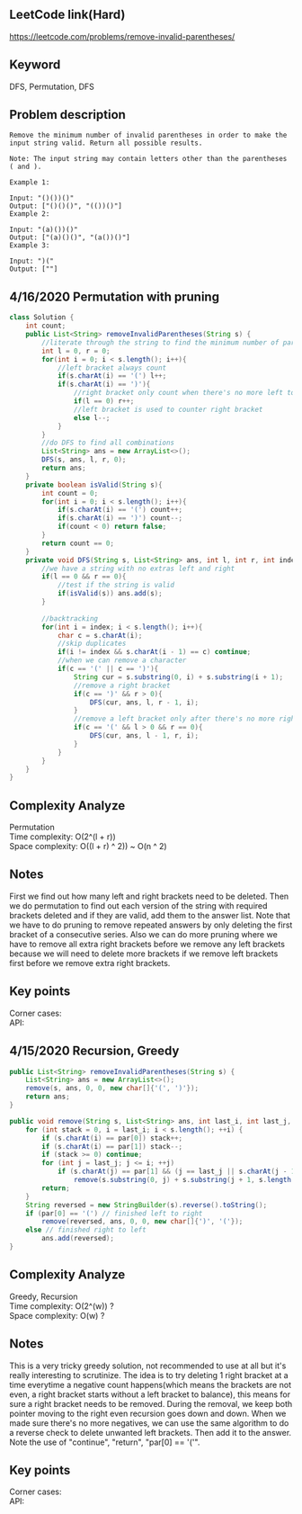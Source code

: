 ## LeetCode link(Hard)
https://leetcode.com/problems/remove-invalid-parentheses/

## Keyword
DFS, Permutation, DFS

## Problem description
```
Remove the minimum number of invalid parentheses in order to make the input string valid. Return all possible results.

Note: The input string may contain letters other than the parentheses ( and ).

Example 1:

Input: "()())()"
Output: ["()()()", "(())()"]
Example 2:

Input: "(a)())()"
Output: ["(a)()()", "(a())()"]
Example 3:

Input: ")("
Output: [""]
```

## 4/16/2020 Permutation with pruning

```java
class Solution {
    int count;
    public List<String> removeInvalidParentheses(String s) {
        //literate through the string to find the minimum number of parentheses that need to be removed
        int l = 0, r = 0;
        for(int i = 0; i < s.length(); i++){
            //left bracket always count
            if(s.charAt(i) == '(') l++;
            if(s.charAt(i) == ')'){
                //right bracket only count when there's no more left to counter it
                if(l == 0) r++;
                //left bracket is used to counter right bracket
                else l--;
            }
        }
        //do DFS to find all combinations
        List<String> ans = new ArrayList<>();
        DFS(s, ans, l, r, 0);
        return ans;
    }
    private boolean isValid(String s){
        int count = 0;
        for(int i = 0; i < s.length(); i++){
            if(s.charAt(i) == '(') count++;
            if(s.charAt(i) == ')') count--;
            if(count < 0) return false;
        }
        return count == 0;
    }
    private void DFS(String s, List<String> ans, int l, int r, int index){
        //we have a string with no extras left and right
        if(l == 0 && r == 0){
            //test if the string is valid
            if(isValid(s)) ans.add(s);
        }
        
        //backtracking
        for(int i = index; i < s.length(); i++){
            char c = s.charAt(i);
            //skip duplicates
            if(i != index && s.charAt(i - 1) == c) continue;
            //when we can remove a character
            if(c == '(' || c == ')'){
                String cur = s.substring(0, i) + s.substring(i + 1);
                //remove a right bracket
                if(c == ')' && r > 0){
                    DFS(cur, ans, l, r - 1, i);
                }
                //remove a left bracket only after there's no more right brackets to be removed
                if(c == '(' && l > 0 && r == 0){
                    DFS(cur, ans, l - 1, r, i);
                } 
            }
        }
    }
}
```

## Complexity Analyze
Permutation\
Time complexity: O(2^(l + r))\
Space complexity: O((l + r) ^ 2)) ~ O(n ^ 2)

## Notes
First we find out how many left and right brackets need to be deleted. Then we do permutation to find out each version of the string with required brackets deleted and if they are valid, add them to the answer list. Note that we have to do pruning to remove repeated answers by only deleting the first bracket of a consecutive series. Also we can do more pruning where we have to remove all extra right brackets before we remove any left brackets because we will need to delete more brackets if we remove left brackets first before we remove extra right brackets.

## Key points
Corner cases: \
API:


## 4/15/2020 Recursion, Greedy

```java
public List<String> removeInvalidParentheses(String s) {
    List<String> ans = new ArrayList<>();
    remove(s, ans, 0, 0, new char[]{'(', ')'});
    return ans;
}

public void remove(String s, List<String> ans, int last_i, int last_j,  char[] par) {
    for (int stack = 0, i = last_i; i < s.length(); ++i) {
        if (s.charAt(i) == par[0]) stack++;
        if (s.charAt(i) == par[1]) stack--;
        if (stack >= 0) continue;
        for (int j = last_j; j <= i; ++j)
            if (s.charAt(j) == par[1] && (j == last_j || s.charAt(j - 1) != par[1]))
                remove(s.substring(0, j) + s.substring(j + 1, s.length()), ans, i, j, par);
        return;
    }
    String reversed = new StringBuilder(s).reverse().toString();
    if (par[0] == '(') // finished left to right
        remove(reversed, ans, 0, 0, new char[]{')', '('});
    else // finished right to left
        ans.add(reversed);
}
```

## Complexity Analyze
Greedy, Recursion\
Time complexity: O(2^(w)) ?\
Space complexity: O(w) ?

## Notes
This is a very tricky greedy solution, not recommended to use at all but it's really interesting to scrutinize. The idea is to try deleting 1 right bracket at a time everytime a negative count happens(which means the brackets are not even, a right bracket starts without a left bracket to balance), this means for sure a right bracket needs to be removed. During the removal, we keep both pointer moving to the right even recursion goes down and down. When we made sure there's no more negatives, we can use the same algorithm to do a reverse check to delete unwanted left brackets. Then add it to the answer. Note the use of "continue", "return", "par[0] == '('".

## Key points
Corner cases: \
API:
